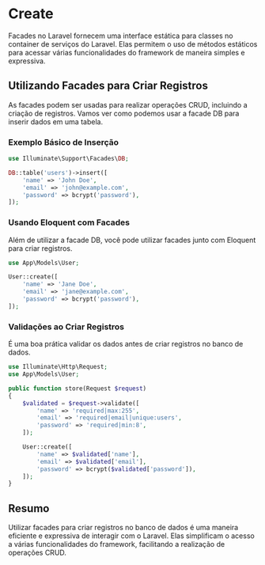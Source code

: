 # Create

Facades no Laravel fornecem uma interface estática para classes no container de serviços do Laravel. Elas permitem o uso de métodos estáticos para acessar várias funcionalidades do framework de maneira simples e expressiva.

## Utilizando Facades para Criar Registros

As facades podem ser usadas para realizar operações CRUD, incluindo a criação de registros. Vamos ver como podemos usar a facade DB para inserir dados em uma tabela.

### Exemplo Básico de Inserção

```php
use Illuminate\Support\Facades\DB;

DB::table('users')->insert([
    'name' => 'John Doe',
    'email' => 'john@example.com',
    'password' => bcrypt('password'),
]);
```

### Usando Eloquent com Facades

Além de utilizar a facade DB, você pode utilizar facades junto com Eloquent para criar registros.

```php
use App\Models\User;

User::create([
    'name' => 'Jane Doe',
    'email' => 'jane@example.com',
    'password' => bcrypt('password'),
]);
```

### Validações ao Criar Registros

É uma boa prática validar os dados antes de criar registros no banco de dados.

```php
use Illuminate\Http\Request;
use App\Models\User;

public function store(Request $request)
{
    $validated = $request->validate([
        'name' => 'required|max:255',
        'email' => 'required|email|unique:users',
        'password' => 'required|min:8',
    ]);

    User::create([
        'name' => $validated['name'],
        'email' => $validated['email'],
        'password' => bcrypt($validated['password']),
    ]);
}
```

## Resumo

Utilizar facades para criar registros no banco de dados é uma maneira eficiente e expressiva de interagir com o Laravel. Elas simplificam o acesso a várias funcionalidades do framework, facilitando a realização de operações CRUD.
